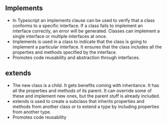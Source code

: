## Implements

- In Typescript an implements clause can be used to verify that a class conforms to a specific interface. If a class fails to implement an interface correctly, an error will be generated. Classes can implement a single interface or multiple interfaces at once.
- Implements is used in a class to indicate that the class is going to implement a particular interface. It ensures that the class includes all the properties and methods specified by the interface.
- Promotes code reusability and abstraction through interfaces.


## extends
- The new class is a child. It gets benefits coming with inheritance. It has all the properties and methods of its parent. It can override some of these and implement new ones, but the parent stuff is already included.
- extends is used to create a subclass that inherits properties and methods from another class or to extend a type by including properties from another type.
- Promotes code reusability
